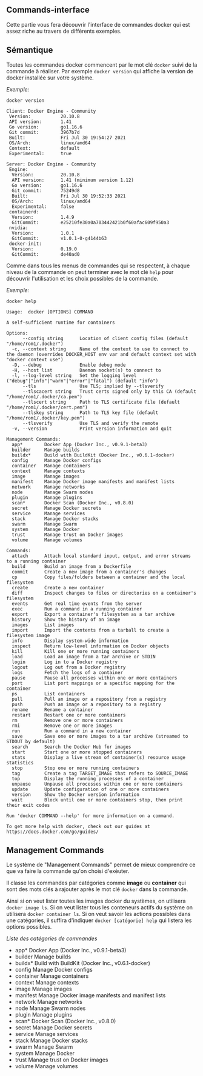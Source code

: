 ## Commands-interface

Cette partie vous fera découvrir l'interface de commandes docker qui est assez riche au travers de différents exemples.

## Sémantique

Toutes les commandes docker commencent par le mot clé `docker` suivi de la commande à réaliser. Par exemple `docker version` qui affiche la version de docker installée sur votre système.

*Exemple:*

`docker version`

```
Client: Docker Engine - Community
 Version:           20.10.8
 API version:       1.41
 Go version:        go1.16.6
 Git commit:        3967b7d
 Built:             Fri Jul 30 19:54:27 2021
 OS/Arch:           linux/amd64
 Context:           default
 Experimental:      true

Server: Docker Engine - Community
 Engine:
  Version:          20.10.8
  API version:      1.41 (minimum version 1.12)
  Go version:       go1.16.6
  Git commit:       75249d8
  Built:            Fri Jul 30 19:52:33 2021
  OS/Arch:          linux/amd64
  Experimental:     false
 containerd:
  Version:          1.4.9
  GitCommit:        e25210fe30a0a703442421b0f60afac609f950a3
 nvidia:
  Version:          1.0.1
  GitCommit:        v1.0.1-0-g4144b63
 docker-init:
  Version:          0.19.0
  GitCommit:        de40ad0
```

Comme dans tous les menus de commandes qui se respectent, à chaque niveau de la commande on peut terminer avec le mot clé `help` pour découvrir l'utilisation et les choix possibles de la commande.

*Exemple:*

`docker help`

```
Usage:  docker [OPTIONS] COMMAND

A self-sufficient runtime for containers

Options:
      --config string      Location of client config files (default "/home/rom1/.docker")
  -c, --context string     Name of the context to use to connect to the daemon (overrides DOCKER_HOST env var and default context set with "docker context use")
  -D, --debug              Enable debug mode
  -H, --host list          Daemon socket(s) to connect to
  -l, --log-level string   Set the logging level ("debug"|"info"|"warn"|"error"|"fatal") (default "info")
      --tls                Use TLS; implied by --tlsverify
      --tlscacert string   Trust certs signed only by this CA (default "/home/rom1/.docker/ca.pem")
      --tlscert string     Path to TLS certificate file (default "/home/rom1/.docker/cert.pem")
      --tlskey string      Path to TLS key file (default "/home/rom1/.docker/key.pem")
      --tlsverify          Use TLS and verify the remote
  -v, --version            Print version information and quit

Management Commands:
  app*        Docker App (Docker Inc., v0.9.1-beta3)
  builder     Manage builds
  buildx*     Build with BuildKit (Docker Inc., v0.6.1-docker)
  config      Manage Docker configs
  container   Manage containers
  context     Manage contexts
  image       Manage images
  manifest    Manage Docker image manifests and manifest lists
  network     Manage networks
  node        Manage Swarm nodes
  plugin      Manage plugins
  scan*       Docker Scan (Docker Inc., v0.8.0)
  secret      Manage Docker secrets
  service     Manage services
  stack       Manage Docker stacks
  swarm       Manage Swarm
  system      Manage Docker
  trust       Manage trust on Docker images
  volume      Manage volumes

Commands:
  attach      Attach local standard input, output, and error streams to a running container
  build       Build an image from a Dockerfile
  commit      Create a new image from a container's changes
  cp          Copy files/folders between a container and the local filesystem
  create      Create a new container
  diff        Inspect changes to files or directories on a container's filesystem
  events      Get real time events from the server
  exec        Run a command in a running container
  export      Export a container's filesystem as a tar archive
  history     Show the history of an image
  images      List images
  import      Import the contents from a tarball to create a filesystem image
  info        Display system-wide information
  inspect     Return low-level information on Docker objects
  kill        Kill one or more running containers
  load        Load an image from a tar archive or STDIN
  login       Log in to a Docker registry
  logout      Log out from a Docker registry
  logs        Fetch the logs of a container
  pause       Pause all processes within one or more containers
  port        List port mappings or a specific mapping for the container
  ps          List containers
  pull        Pull an image or a repository from a registry
  push        Push an image or a repository to a registry
  rename      Rename a container
  restart     Restart one or more containers
  rm          Remove one or more containers
  rmi         Remove one or more images
  run         Run a command in a new container
  save        Save one or more images to a tar archive (streamed to STDOUT by default)
  search      Search the Docker Hub for images
  start       Start one or more stopped containers
  stats       Display a live stream of container(s) resource usage statistics
  stop        Stop one or more running containers
  tag         Create a tag TARGET_IMAGE that refers to SOURCE_IMAGE
  top         Display the running processes of a container
  unpause     Unpause all processes within one or more containers
  update      Update configuration of one or more containers
  version     Show the Docker version information
  wait        Block until one or more containers stop, then print their exit codes

Run 'docker COMMAND --help' for more information on a command.

To get more help with docker, check out our guides at https://docs.docker.com/go/guides/
```

## Management Commands

Le système de "Management Commands" permet de mieux comprendre ce que va faire la commande qu'on choisi d'exéuter.

Il classe les commandes par catégories comme **image** ou **container** qui sont des mots clés à rajouter après le mot clé `docker` dans la commande.

Ainsi si on veut lister toutes les images docker du systèmes, on utilisera `docker image ls`. Si on veut lister tous les conteneurs actifs du système on utilisera `docker container ls`. Si on veut savoir les actions possibles dans une catégories, il suffira d'indiquer `docker [catégorie] help` qui listera les options possibles.

*Liste des catégories de commandes*

- app*        Docker App (Docker Inc., v0.9.1-beta3)
- builder     Manage builds
- buildx*     Build with BuildKit (Docker Inc., v0.6.1-docker)
- config      Manage Docker configs
- container   Manage containers
- context     Manage contexts
- image       Manage images
- manifest    Manage Docker image manifests and manifest lists
- network     Manage networks
- node        Manage Swarm nodes
- plugin      Manage plugins
- scan*       Docker Scan (Docker Inc., v0.8.0)
- secret      Manage Docker secrets
- service     Manage services
- stack       Manage Docker stacks
- swarm       Manage Swarm
- system      Manage Docker
- trust       Manage trust on Docker images
- volume      Manage volumes
